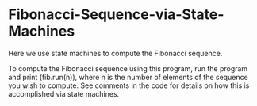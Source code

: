 # Fibonacci-Sequence-via-State-Machines
Here we use state machines to compute the Fibonacci sequence. 

To compute the Fibonacci sequence using this program, run the program and print (fib.run(n)), where n is the number of elements of the sequence you wish to compute. See comments in the code for details on how this is accomplished via state machines. 
